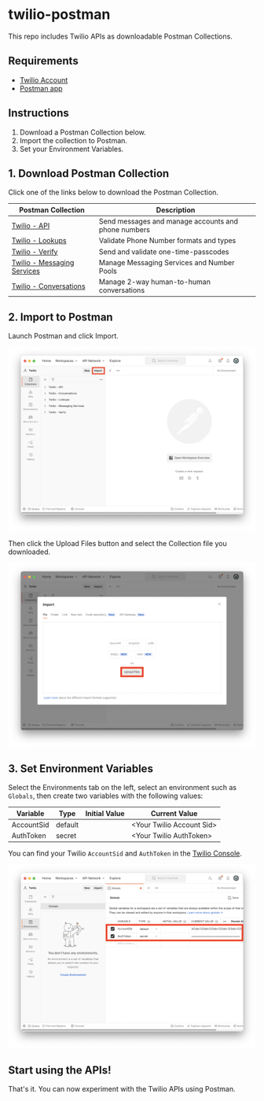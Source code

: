 # twilio-postman

This repo includes Twilio APIs as downloadable Postman Collections.

## Requirements

- [Twilio Account](https://www.twilio.com/)
- [Postman app](https://www.postman.com/)

## Instructions

1. Download a Postman Collection below.
2. Import the collection to Postman.
3. Set your Environment Variables.

## 1. Download Postman Collection

Click one of the links below to download the Postman Collection.

| Postman Collection                                                                    | Description                                         |
| ------------------------------------------------------------------------------------- | --------------------------------------------------- |
| [Twilio - API](./collections/Twilio%20-%20API.postman_collection.json)                | Send messages and manage accounts and phone numbers |
| [Twilio - Lookups](./collections/Twilio%20-%20API.postman_collection.json)            | Validate Phone Number formats and types             |
| [Twilio - Verify](./collections/Twilio%20-%20API.postman_collection.json)             | Send and validate one-time-passcodes                |
| [Twilio - Messaging Services](./collections/Twilio%20-%20API.postman_collection.json) | Manage Messaging Services and Number Pools          |
| [Twilio - Conversations](./collections/Twilio%20-%20API.postman_collection.json)      | Manage 2-way human-to-human conversations           |

## 2. Import to Postman

Launch Postman and click Import.

![Import button](./images/import-button.png)

Then click the Upload Files button and select the Collection file you downloaded.

![Import dialog](./images/import-dialog.png)

## 3. Set Environment Variables

Select the Environments tab on the left, select an environment such as `Globals`, then create two variables with the following values:

| Variable   | Type    | Initial Value | Current Value              |
| ---------- | ------- | ------------- | -------------------------- |
| AccountSid | default |               | \<Your Twilio Account Sid> |
| AuthToken  | secret  |               | \<Your Twilio AuthToken>   |

You can find your Twilio `AccountSid` and `AuthToken` in the [Twilio Console](https://console.twilio.com).

![Environment Variables](./images/env-variables.png)

## Start using the APIs!

That's it. You can now experiment with the Twilio APIs using Postman.
